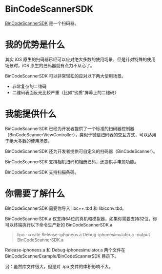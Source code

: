 # BinCodeScannerSDK

[BinCodeScannerSDK](https://github.com/angBin/BinCodeScannerSDK) 是一个扫码器。

# 我的优势是什么

其实 iOS 原生的扫码器已经可以应对绝大多数的使用场景，但是针对特殊的使用场景时，iOS 原生的扫码器就有点力不从心了。

BinCodeScannerSDK 可以非常轻松的应对以下两大使用场景。

* 非常复杂的二维码
* 二维码表面反光比较严重（比如“劣质”屏幕上的二维码）

# 我能提供什么

BinCodeScannerSDK 已经为开发者提供了一个标准的扫码器控制器（BinCodeScannerViewController），类似于微信扫码器的交互方式，可以适用于绝大多数的使用场景。

BinCodeScannerSDK 还为开发者提供可自定义的扫码器（BinCodeScanner）。

BinCodeScannerSDK 支持相机扫码和相册扫码，还提供手电筒功能。

BinCodeScannerSDK 支持扫描条码。

# 你需要了解什么

BinCodeScannerSDK 需要你导入 libc++.tbd 和 libiconv.tbd。

BinCodeScannerSDK.a 仅支持64位的真机和模拟器，如果你需要支持32位，你可以终端执行以下命令生产新的 BinCodeScannerSDK.a

> lipo -create Release-iphoneos.a Debug-iphonesimulator.a -output BinCodeScannerSDK.a

Release-iphoneos.a 和 Debug-iphonesimulator.a 两个文件在 BinCodeScannerExample/BinCodeScannerSDK 目录下。

另：虽然库文件很大，但是对 .ipa 文件的体积影响不大。


